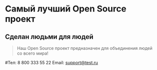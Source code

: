 # Самый лучший Open Source проект

## Сделан людьми для людей

> Наш Open Source проект предназначен для объединения людей со всего мира!

#Тел: 8 800 333 55 22
Email: support@test.ru

